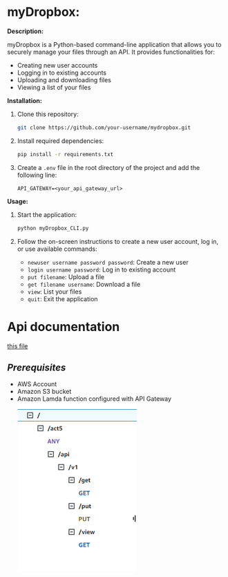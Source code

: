 # myDropbox:

**Description:**

myDropbox is a Python-based command-line application that allows you to securely manage your files through an API. It provides functionalities for:

- Creating new user accounts
- Logging in to existing accounts
- Uploading and downloading files
- Viewing a list of your files

**Installation:**

1. Clone this repository:

    ```bash
    git clone https://github.com/your-username/mydropbox.git
    ```

2. Install required dependencies:

    ```bash
    pip install -r requirements.txt
    ```

3. Create a `.env` file in the root directory of the project and add the following line:

    ```env
    API_GATEWAY=<your_api_gateway_url>
    ```

**Usage:**

1. Start the application:

    ```bash
    python myDropbox_CLI.py
    ```

2. Follow the on-screen instructions to create a new user account, log in, or use available commands:
    - `newuser username password password`: Create a new user
    - `login username password`: Log in to existing account
    - `put filename`: Upload a file
    - `get filename username`: Download a file
    - `view`: List your files
    - `quit`: Exit the application

# Api documentation
[this file](api-docs.md)

## **_Prerequisites_**

- AWS Account
- Amazon S3 bucket
- Amazon Lamda function configured with API Gateway \
    ![alt text](image-2.png)
